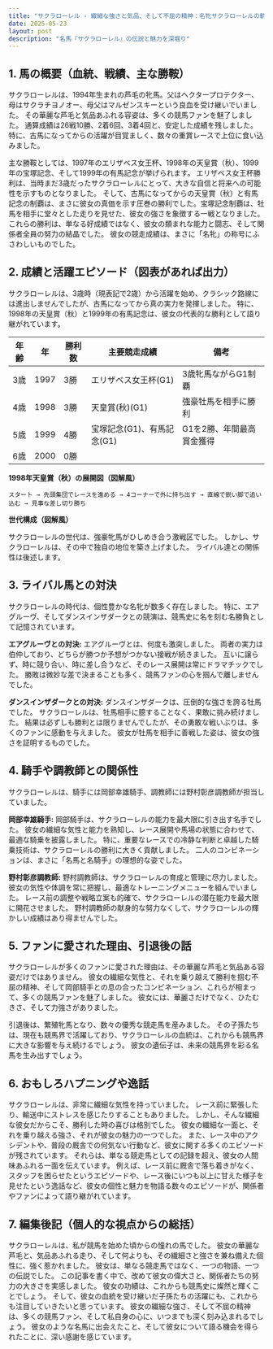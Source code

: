 ```yaml
---
title: "サクラローレル - 繊細な強さと気品、そして不屈の精神：名牝サクラローレルの軌跡"
date: 2025-05-23
layout: post
description: "名馬『サクラローレル』の伝説と魅力を深堀り"
---
```


## 1. 馬の概要（血統、戦績、主な勝鞍）

サクラローレルは、1994年生まれの芦毛の牝馬。父はヘクタープロテクター、母はサクラチヨノオー、母父はマルゼンスキーという良血を受け継いでいました。  その華麗な芦毛と気品あふれる容姿は、多くの競馬ファンを魅了しました。  通算成績は26戦10勝、2着6回、3着4回と、安定した成績を残しました。  特に、古馬になってからの活躍が目覚ましく、数々の重賞レースで上位に食い込みました。

主な勝鞍としては、1997年のエリザベス女王杯、1998年の天皇賞（秋）、1999年の宝塚記念、そして1999年の有馬記念が挙げられます。  エリザベス女王杯勝利は、当時まだ3歳だったサクラローレルにとって、大きな自信と将来への可能性を示すものとなりました。  そして、古馬になってからの天皇賞（秋）と有馬記念の制覇は、まさに彼女の真価を示す圧巻の勝利でした。宝塚記念制覇は、牡馬を相手に堂々とした走りを見せた、彼女の強さを象徴する一戦となりました。  これらの勝利は、単なる好成績ではなく、彼女の類まれな能力と闘志、そして関係者全員の努力の結晶でした。  彼女の競走成績は、まさに「名牝」の称号にふさわしいものでした。


## 2. 成績と活躍エピソード（図表があれば出力）

サクラローレルは、3歳時（現表記で2歳）から活躍を始め、クラシック路線には進出しませんでしたが、古馬になってから真の実力を発揮しました。  特に、1998年の天皇賞（秋）と1999年の有馬記念は、彼女の代表的な勝利として語り継がれています。

| 年齢 | 年 | 勝利数 | 主要競走成績 | 備考 |
|---|---|---|---|---|
| 3歳 | 1997 | 3勝 | エリザベス女王杯(G1) | 3歳牝馬ながらG1制覇 |
| 4歳 | 1998 | 3勝 | 天皇賞(秋)(G1) | 強豪牡馬を相手に勝利 |
| 5歳 | 1999 | 4勝 | 宝塚記念(G1)、有馬記念(G1) | G1を2勝、年間最高賞金獲得 |
| 6歳 | 2000 | 0勝 |  |  |


**1998年天皇賞（秋）の展開図（図解風）**

```
スタート → 先頭集団でレースを進める → 4コーナーで外に持ち出す → 直線で鋭い脚で追い込む → 見事な差し切り勝ち
```

**世代構成（図解風）**

サクラローレルの世代は、強豪牝馬がひしめき合う激戦区でした。  しかし、サクラローレルは、その中で独自の地位を築き上げました。  ライバル達との関係性は後述します。


## 3. ライバル馬との対決

サクラローレルの時代は、個性豊かな名牝が数多く存在しました。  特に、エアグルーヴ、そしてダンスインザダークとの競演は、競馬史に名を刻む名勝負として記憶されています。

**エアグルーヴとの対決:**  エアグルーヴとは、何度も激突しました。  両者の実力は伯仲しており、どちらが勝つか予想がつかない接戦が続きました。  互いに譲らず、時に競り合い、時に差し合うなど、そのレース展開は常にドラマチックでした。  勝敗は微妙な差で決まることも多く、競馬ファンの心を掴んで離しませんでした。

**ダンスインザダークとの対決:** ダンスインザダークは、圧倒的な強さを誇る牡馬でした。  サクラローレルは、牡馬相手に臆することなく、果敢に挑み続けました。  結果は必ずしも勝利とは限りませんでしたが、その勇敢な戦いぶりは、多くのファンに感動を与えました。  彼女が牡馬を相手に善戦した姿は、彼女の強さを証明するものでした。


## 4. 騎手や調教師との関係性

サクラローレルは、騎手には岡部幸雄騎手、調教師には野村彰彦調教師が担当していました。

**岡部幸雄騎手:**  岡部騎手は、サクラローレルの能力を最大限に引き出す名手でした。  彼女の繊細な気性と能力を熟知し、レース展開や馬場の状態に合わせて、最適な騎乗を披露しました。  特に、重要なレースでの冷静な判断と卓越した騎乗技術は、サクラローレルの勝利に大きく貢献しました。  二人のコンビネーションは、まさに「名馬と名騎手」の理想的な姿でした。

**野村彰彦調教師:** 野村調教師は、サクラローレルの育成と管理に尽力しました。  彼女の気性や体調を常に把握し、最適なトレーニングメニューを組んでいました。  レース前の調整や戦略立案も的確で、サクラローレルの潜在能力を最大限に開花させました。  野村調教師の献身的な努力なくして、サクラローレルの輝かしい成績はあり得ませんでした。


## 5. ファンに愛された理由、引退後の話

サクラローレルが多くのファンに愛された理由は、その華麗な芦毛と気品ある容姿だけではありません。  彼女の繊細な気性と、それを乗り越えて勝利を掴む不屈の精神、そして岡部騎手との息の合ったコンビネーション、これらが相まって、多くの競馬ファンを魅了しました。  彼女には、華麗さだけでなく、ひたむきさ、そして力強さがありました。

引退後は、繁殖牝馬となり、数々の優秀な競走馬を産みました。  その子孫たちは、現在も競馬界で活躍しており、サクラローレルの血統は、これからも競馬界に大きな影響を与え続けるでしょう。  彼女の遺伝子は、未来の競馬界を彩る名馬を生み出すでしょう。


## 6. おもしろハプニングや逸話

サクラローレルは、非常に繊細な気性を持っていました。  レース前に緊張したり、輸送中にストレスを感じたりすることもありました。  しかし、そんな繊細な彼女だからこそ、勝利した時の喜びは格別でした。  彼女の繊細な一面と、それを乗り越える強さ、それが彼女の魅力の一つでした。  また、レース中のアクシデントや、普段の厩舎での何気ない行動など、彼女に関する多くのエピソードが残されています。  それらは、単なる競走馬としての記録を超え、彼女の人間味あふれる一面を伝えています。  例えば、レース前に厩舎で落ち着きがなく、スタッフを困らせたというエピソードや、レース後にいつも以上に甘えた様子を見せたという逸話など、彼女の個性と魅力を物語る数々のエピソードが、関係者やファンによって語り継がれています。


## 7. 編集後記（個人的な視点からの総括）

サクラローレルは、私が競馬を始めた頃からの憧れの馬でした。  彼女の華麗な芦毛と、気品あふれる走り、そして何よりも、その繊細さと強さを兼ね備えた個性に、強く惹かれました。  彼女は、単なる競走馬ではなく、一つの物語、一つの伝説でした。  この記事を書く中で、改めて彼女の偉大さと、関係者たちの努力の大きさを実感しました。  彼女の功績は、これからも競馬史に燦然と輝くことでしょう。  そして、彼女の血統を受け継いだ子孫たちの活躍にも、これからも注目していきたいと思っています。  彼女の繊細な強さ、そして不屈の精神は、多くの競馬ファン、そして私自身の心に、いつまでも深く刻み込まれるでしょう。  彼女のような名馬に出会えたこと、そして彼女について語る機会を得られたことに、深い感謝を感じています。
